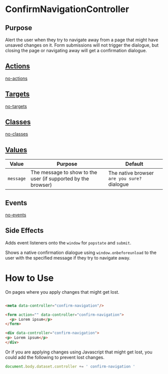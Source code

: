 # ConfirmNavigationController

## Purpose

Alert the user when they try to navigate away from a page that might have unsaved changes on it. Form submissions will not trigger the dialogue, but closing the page or navigating away will get a
confirmation dialogue.

## [Actions](https://stimulus.hotwire.dev/reference/actions)

[no-actions](../_partials/no-actions.md ':include')

## [Targets](https://stimulus.hotwire.dev/reference/targets)

[no-targets](../_partials/no-targets.md ':include')

## [Classes](https://stimulus.hotwire.dev/reference/classes)

[no-classes](../_partials/no-classes.md ':include')

## [Values](https://stimulus.hotwire.dev/reference/values)

| Value | Purpose | Default |
| --- | --- | --- |
| `message` | The message to show to the user (if supported by the browser) | The native browser `are you sure?` dialogue |

## Events

[no-events](../_partials/no-events.md ':include')

## Side Effects

Adds event listeners onto the `window` for `popstate` and `submit`.

Shows a native confirmation dialogue using `window.onbeforeunload` to the user with the specified message if they try to navigate away.

# How to Use

On pages where you apply changes that might get lost.

```html

<meta data-controller="confirm-navigation"/> 
```

```html
<form action="" data-controller="confirm-navigation">
  <p> Lorem ipsum</p>
</form> 
```

```html
<div data-controller="confirm-navigation">
<p> Lorem ipsum</p>
</div>  
```

Or if you are applying changes using Javascript that might get lost, you could add the following to prevent lost changes.

```javascript
document.body.dataset.controller += ' confirm-navigation '
```
